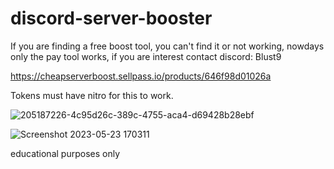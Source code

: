# discord-server-booster

If you are finding a free boost tool, you can't find it or not working, nowdays only the pay tool works, if you are interest contact discord: Blust9

https://cheapserverboost.sellpass.io/products/646f98d01026a

Tokens must have nitro for this to work.

![205187226-4c95d26c-389c-4755-aca4-d69428b28ebf](https://user-images.githubusercontent.com/117867923/222411209-6f1bf22e-3b38-47b0-9c51-eb198a2a62e7.png)

![Screenshot 2023-05-23 170311](https://github.com/Ababaababaabababa/discord-server-booster/assets/117867923/8ed79674-e74d-475c-8f3e-07109435d92f)


educational purposes only
